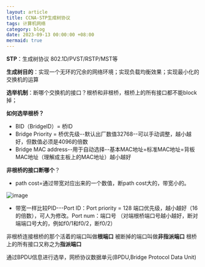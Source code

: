 ```yaml
---
layout: article
title: CCNA-STP生成树协议
tags: 计算机网络
category: blog
date: 2023-09-13 00:00:00 +08:00
mermaid: true
---
```

**STP**：生成树协议 802.1D/PVST/RSTP/MST等

**生成树目的**：实现一个无环的冗余的网络环境；实现负载均衡效果；实现最小化的交换机的运算

**选举机制**：断哪个交换机的接口？根桥和非根桥，根桥上的所有接口都不能block掉；

**如何选举根桥？** 
- BID（BridgeID）= 桥ID  
- Bridge Priority = 桥优先级--默认出厂数值32768--可以手动调整，越小越好，但数值必须是4096的倍数
- Bridge MAC address--用于自动选择--基本MAC地址=标准MAC地址=背板MAC地址（理解成主板上的MAC地址）越小越好

 **非根桥的接口断哪个**？
  - path cost=通过带宽对应出来的一个数值，断path cost大的，带宽小的。

![image](https://github.com/yutao517/yutao517.github.io/assets/62100249/ac72199f-374f-4593-8738-825f7d1d4229)

- 带宽一样比较PID---Port ID：Port priority = 128 端口优先级，越小越好（16的倍数），可人为修改。Port num：端口号  （对端根桥端口号越小越好，断对端端口号大的，例如f0/1和f0/2，断f0/2）

非根桥连接根桥的那个活着的端口叫做**根端口**
被断掉的端口叫做**非指派端口**
根桥上的所有接口又称之为**指派端口**

通过BPDU信息进行选举，网桥协议数据单元(BPDU,Bridge Protocol Data Unit)


